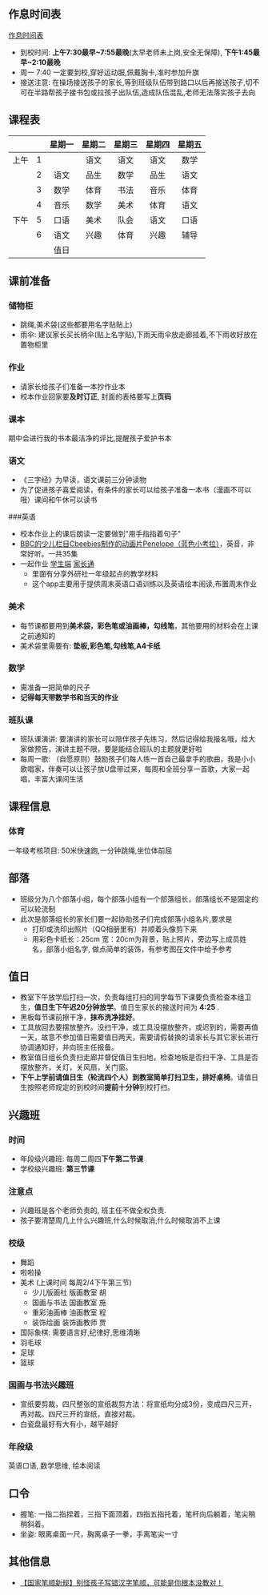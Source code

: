 
## 作息时间表
[作息时间表](_shijianbiao.md)

* 到校时间: **上午7:30最早~7:55最晚**(太早老师未上岗,安全无保障), **下午1:45最早~2:10最晚**
* 周一  7:40 一定要到校,穿好运动服,佩戴胸卡,准时参加升旗
* 接送注意: 在操场接送孩子的家长,等到班级队伍带到路口以后再接送孩子,切不可在半路帮孩子接书包或拉孩子出队伍,造成队伍混乱,老师无法落实孩子去向

## 课程表

|  |  | 星期一 | 星期二 | 星期三 | 星期四 | 星期五 |
|:-:|:-:|:-:|:-:|:-:|:-:|:-:|
| 上午 | 1 |  | 语文 | 语文 | 语文 | 数学 |
|  | 2 | 语文 | 品生 | 数学 | 品生 | 语文 |
|  | 3 | 数学 | 体育 | 书法 | 音乐 | 体育 |
|  | 4 | 音乐 | 数学 | 美术 | 体育 | 语文 |
| 下午 | 5 | 口语 | 美术 | 队会 | 语文 | 口语 |
|  | 6 | 语文 | 兴趣 | 体育 | 兴趣 | 辅导 |
|  |  | 值日 |  |  |  |  |  |

## 课前准备
### 储物柜
* 跳绳,美术袋(这些都要用名字贴贴上)
* 雨伞: 建议家长买长柄伞(贴上名字贴),下雨天雨伞放走廊挂着,不下雨收好放在置物柜里

### 作业
* 请家长给孩子们准备一本抄作业本
* 校本作业回家要**及时订正**, 封面的表格要写上**页码**

### 课本
期中会进行我的书本最洁净的评比,提醒孩子爱护书本

### 语文
* 《三字经》为早读，语文课前三分钟读物
* 为了促进孩子喜爱阅读，有条件的家长可以给孩子准备一本书（漫画不可以哦）课间和午休可以读书

###英语
* 校本作业上的课后朗读一定要做到"用手指指着句子"
* [BBC的少儿栏目Cbeebies制作的动画片Penelope（蓝色小考拉）](http://club.topsage.com/thread-2741316-1-1.html)，英音，非常好听。一共35集
* 一起作业 [学生端](http://wx.17zuoye.com/download/17studentapp?cid=200555) [家长通](http://wx.17zuoye.com/download/17parentapp?cid=100308)
	* 里面有分享外研社一年级起点的教学材料
	* 这个app主要用于提供周末英语口语训练以及英语绘本阅读,布置周末作业

### 美术
* 每节课都要用到**美术袋，彩色笔或油画棒，勾线笔**，其他要用的材料会在上课之前通知的
* 美术袋里需要有: **垫板,彩色笔,勾线笔,A4卡纸**

### 数学
* 需准备一把简单的尺子
* **记得每天带数学书和当天的作业**

### 班队课
* 班队课演讲: 要演讲的家长可以陪伴孩子先练习，然后记得给我报名哦，给大家做预告，演讲主题不限，要是能结合班队的主题就更好啦
* 每周一歌: （自愿原则）鼓励孩子们每人练一首自己最拿手的歌曲，我是小小歌唱家，伴奏可以让孩子放U盘带过来，每周和全班分享一首歌，大家一起唱，丰富大课间生活

## 课程信息
### 体育
一年级考核项目: 50米快速跑,一分钟跳绳,坐位体前屈

## 部落
* 班级分为八个部落小组，每个部落小组有一个部落组长，部落组长不是固定的可以轮流制
* 此次是部落组长的家长们要一起协助孩子们完成部落小组名片,要求是
	* 打印或洗印出照片（QQ相册里有）并顺着头像剪下来
	* 用彩色卡纸长：25cm 宽：20cm为背景，贴上照片，旁边写上成员姓名，部落小组名字, 做点简单的装饰，有参考图在文件中给予参考

## 值日
* 教室下午放学后打扫一次，负责每组打扫的同学每节下课要负责检查本组卫生，**值日生下午迟20分钟放学**。值日生家长的接送时间为 **4:25** .
* 黑板每节课前擦干净，**抹布洗净挂好**。
* 工具放回去要摆放整齐。没扫干净，或工具没摆放整齐，或迟到的，需要再值一天，故意不参加值日需要值日两天，需要请假替换的请家长与其它家长进行协调通知好，并向班主任报备。
* 教室值日组长负责扫走廊并督促值日生扫地，检查地板是否扫干净、工具是否摆放整齐，关灯，关风扇，关门窗。
* **下午上学前请值日生（轮流四个人）到教室简单打扫卫生，排好桌椅**。请值日生按照老师规定的到校时间**提前十分钟**到校打扫。

## 兴趣班
### 时间
* 年段级兴趣班: 每周二周四**下午第二节课**
* 学校级兴趣班: **第三节课**

### 注意点
* 兴趣班是各个老师负责的, 班主任不做全权负责.
* 孩子要清楚周几上什么兴趣班,什么时候取消,什么时候取消不上课

### 校级
* 舞蹈
* 啦啦操
* 美术 (上课时间 每周2/4下午第三节)
	* 少儿版画社 版画教室 胡
	* 国画与书法 国画教室 施
	* 重彩油画棒 油画教室 程
	* 装饰绘画 装饰画教师 贾
* 国际象棋: 需要语言好,纪律好,思维清晰
* 羽毛球
* 足球
* 篮球

### 国画与书法兴趣班
* 宣纸要剪裁，四尺整张的宣纸裁剪方法：将宣纸均分成3份，变成四尺三开，再对裁。四尺三开的宣纸，直接对裁。
* 白瓷盘最好有大有小，越平越好

### 年段级
英语口语, 数学思维, 绘本阅读

## 口令
* 握笔: 一指二指捏着，三指下面顶着，四指五指托着，笔杆向后躺着，笔尖稍稍斜着。
* 坐姿: 眼离桌面一尺，胸离桌子一拳，手离笔尖一寸

## 其他信息
* [【国家笔顺新规】别怪孩子写错汉字笔顺，可能是你根本没教对！](http://mp.weixin.qq.com/s?__biz=MjM5Njk0MTU0Mw==&mid=2653563700&idx=3&sn=78923bba6e437047c944d25d682d14d7&scene=2&srcid=0909LgjsfrQRAT3zqWtHeaRx&from=timeline&isappinstalled=0#wechat_redirect)